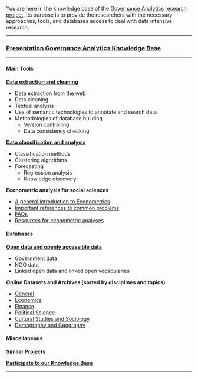 <p class="lead">
	You are here in the knowledge base of the <a href="https://www.governanceanalytics.org/">Governance Analytics research project</a>. Its purpose is to provide the researchers with the necessary approaches, tools, and databases access to deal with data intensive research.
</p>

<hr/>
<h3><a href="/Presentation">Presentation Governance Analytics Knowledge Base</a></h3>
<hr/>
<div class="row">
<div class="col-third">

#### Main Tools

**[Data extraction and cleaning](./Main_Tools/01_Data_extraction_and_cleaning.md)**
 * Data extraction from the web
 * Data cleaning
 * Textual analysis
 * Use of semantic technologies to annotate and search data
 * Methodologies of database building
    * Version controlling
    * Data consistency checking

**[Data classification and analysis](./Main_Tools/02_Data_classification_and_analysis.md)**
* Classification methods
* Clustering algorithms
* Forecasting
    * Regression analysis
    * Knowledge discovery

**Econometric analysis for social sciences**

* [A general introduction to Econometrics](./01_Main_Tools/03_Econometric_analysis_for_social_sciences/01_A_general_introduction_to_Econometrics.md)
* [Important references to common problems](./01_Main_Tools/03_Econometric_analysis_for_social_sciences/02_Important_references_to_common_problems.md)
* [FAQs](./01_Main_Tools/03_Econometric_analysis_for_social_sciences/03_FAQs.md)
* [Resources for econometric analyses](./01_Main_Tools/03_Econometric_analysis_for_social_sciences/04_Resources_for_econometric_analyses.md)


</div>
<div class="col-third">

#### Databases

**[Open data and openly accessible data](./02_Databases/01_Open_data_and_openly_accessible_data.md)**
* Government data
* NGO data
* Linked open data and linked open vocabularies


**Online Datasets and Archives (sorted by disciplines and topics)**
* [General](./02_Databases/02_Online_Datasets_and_Archives/01_General.md)
* [Economics](./02_Databases/02_Online_Datasets_and_Archives/02_Economics.md)
* [Finance](./02_Databases/02_Online_Datasets_and_Archives/03_Finance.md)
* [Political Science](./02_Databases/02_Online_Datasets_and_Archives/04_Political_Science.md)
* [Cultural Studies and Sociology](./02_Databases/02_Online_Datasets_and_Archives/05_Cultural_Studies_and_Sociology.md)
* [Demography and Geography](./02_Databases/02_Online_Datasets_and_Archives/06_Demography_and_Geography.md)

</div>
<div class="col-third">

#### Miscellaneous

**[Similar Projects](./03_Similar_Projects/00_Index.md)**

**[Participate to our Knowledge Base](./01_Participate_to_our_knowledge_base.md)**

</div>
</div>

<hr/>
